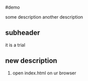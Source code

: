 #demo 

some description
another description
 
 ## subheader

 it is a trial
 ## new description

 1. open index.html on ur browser
 
